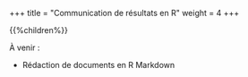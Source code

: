 +++
title = "Communication de résultats en R"
weight = 4
+++

{{%children%}}

À venir :

* Rédaction de documents en R Markdown
    